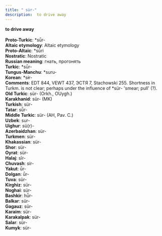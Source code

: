 ```yaml
---
title: " sür-"
description:  to drive away
---
```

<strong> to drive away</strong><br><br>
<strong>Proto-Turkic</strong>:  *sǖr-<br>
<strong>Altaic etymology</strong>:  Altaic etymology<br>
<strong> Proto-Altaic</strong>:  *sū́ri<br>
<strong>Nostratic</strong>:  Nostratic<br>
<strong>Russian meaning</strong>:  гнать, прогонять<br>
<strong>Turkic</strong>:  *sǖr-<br>
<strong>Tungus-Manchu</strong>:  *suru-<br>
<strong>Korean</strong>:  *sɨ́r-<br>
<strong>Comments</strong>:  EDT 844, VEWT 437, ЭСТЯ 7, Stachowski 255. Shortness in Turkm. is not clear; perhaps under the influence of *sür- 'smear; pull' (?).<br>
<strong>Old Turkic</strong>:  sür- (Orkh., OUygh.)<br>
<strong>Karakhanid</strong>:  sür- (MK)<br>
<strong>Turkish</strong>:  sür-<br>
<strong>Tatar</strong>:  sü̆r-<br>
<strong>Middle Turkic</strong>:  sür- (AH, Pav. C.)<br>
<strong>Uzbek</strong>:  sur-<br>
<strong>Uighur</strong>:  sü(r)-<br>
<strong>Azerbaidzhan</strong>:  sür-<br>
<strong>Turkmen</strong>:  sür-<br>
<strong>Khakassian</strong>:  sür-<br>
<strong>Shor</strong>:  sür-<br>
<strong>Oyrat</strong>:  sür-<br>
<strong>Halaj</strong>:  sīr-<br>
<strong>Chuvash</strong>:  sir-<br>
<strong>Yakut</strong>:  ǖr-<br>
<strong>Dolgan</strong>:  ǖr-<br>
<strong>Tuva</strong>:  sür-<br>
<strong>Kirghiz</strong>:  sür-<br>
<strong>Noghai</strong>:  sür-<br>
<strong>Bashkir</strong>:  hü̆r-<br>
<strong>Balkar</strong>:  sür-<br>
<strong>Gagauz</strong>:  sür-<br>
<strong>Karaim</strong>:  sür-<br>
<strong>Karakalpak</strong>:  sür-<br>
<strong>Salar</strong>:  sür-<br>
<strong>Kumyk</strong>:  sür-<br>


